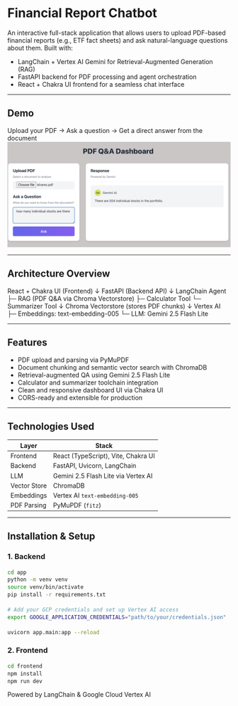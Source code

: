 # Financial Report Chatbot

An interactive full-stack application that allows users to upload PDF-based financial reports (e.g., ETF fact sheets) and ask natural-language questions about them. Built with:

- LangChain + Vertex AI Gemini for Retrieval-Augmented Generation (RAG)
- FastAPI backend for PDF processing and agent orchestration
- React + Chakra UI frontend for a seamless chat interface

---

## Demo

Upload your PDF → Ask a question → Get a direct answer from the document  
![Screenshot](./demo.png)

---

## Architecture Overview

React + Chakra UI (Frontend)
        ↓
FastAPI (Backend API)
        ↓
LangChain Agent
  ├─ RAG (PDF Q&A via Chroma Vectorstore)
  ├─ Calculator Tool
  └─ Summarizer Tool
        ↓
Chroma Vectorstore (stores PDF chunks)
        ↓
Vertex AI
  ├─ Embeddings: text-embedding-005
  └─ LLM: Gemini 2.5 Flash Lite

---

## Features

- PDF upload and parsing via PyMuPDF
- Document chunking and semantic vector search with ChromaDB
- Retrieval-augmented QA using Gemini 2.5 Flash Lite
- Calculator and summarizer toolchain integration
- Clean and responsive dashboard UI via Chakra UI
- CORS-ready and extensible for production

---

## Technologies Used

| Layer         | Stack                                             |
|---------------|--------------------------------------------------|
| Frontend      | React (TypeScript), Vite, Chakra UI              |
| Backend       | FastAPI, Uvicorn, LangChain                      |
| LLM           | Gemini 2.5 Flash Lite via Vertex AI              |
| Vector Store  | ChromaDB                                         |
| Embeddings    | Vertex AI `text-embedding-005`                   |
| PDF Parsing   | PyMuPDF (`fitz`)                                 |

---

## Installation & Setup

### 1. Backend

```bash
cd app
python -m venv venv
source venv/bin/activate
pip install -r requirements.txt

# Add your GCP credentials and set up Vertex AI access
export GOOGLE_APPLICATION_CREDENTIALS="path/to/your/credentials.json"

uvicorn app.main:app --reload
```
### 2. Frontend
```bash
cd frontend
npm install
npm run dev
```

Powered by LangChain & Google Cloud Vertex AI

